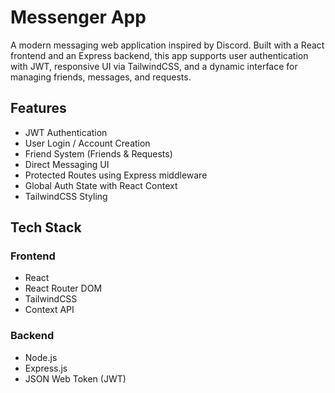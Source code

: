 # Messenger App

A modern messaging web application inspired by Discord. Built with a React frontend and an Express backend, this app supports user authentication with JWT, responsive UI via TailwindCSS, and a dynamic interface for managing friends, messages, and requests.

## Features

- JWT Authentication
- User Login / Account Creation
- Friend System (Friends & Requests)
- Direct Messaging UI
- Protected Routes using Express middleware
- Global Auth State with React Context
- TailwindCSS Styling

## Tech Stack

### Frontend

- React
- React Router DOM
- TailwindCSS
- Context API

### Backend

- Node.js
- Express.js
- JSON Web Token (JWT)
